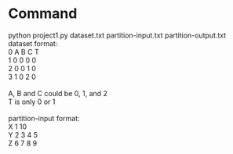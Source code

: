 # Command
  python project1.py dataset.txt partition-input.txt partition-output.txt
  <br>
  dataset format:<br>
  0 A B C T <br>
  1 0 0 0 0 <br>
  2 0 0 1 0 <br>
  3 1 0 2 0 <br>
  <br>
  A, B and C could be 0, 1, and 2 <br>
  T is only 0 or 1 <br>
  <br>
  partition-input format: <br>
  X 1 10 <br>
  Y 2 3 4 5 <br>
  Z 6 7 8 9 <br>
